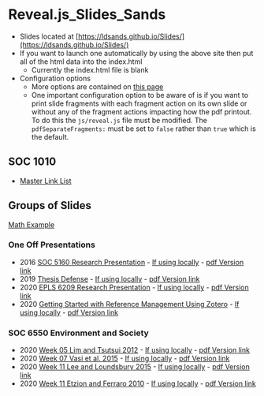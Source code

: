 # Reveal.js_Slides_Sands

- Slides located at [https://ldsands.github.io/Slides/](https://ldsands.github.io/Slides/)
- If you want to launch one automatically by using the above site then put all of the html data into the index.html
    - Currently the index.html file is blank
- Configuration options
    - More options are contained on [this page](https://github.com/hakimel/reveal.js)
    - One important configuration option to be aware of is if you want to print slide fragments with each fragment action on its own slide or without any of the fragment actions impacting how the pdf printout. To do this the `js/reveal.js` file must be modified. The `pdfSeparateFragments:` must be set to `false` rather than `true` which is the default.

## SOC 1010

- [Master Link List](https://github.com/ldsands/Slides/blob/master/SOC1010.md)

## Groups of Slides

[Math Example](https://ldsands.github.io/Slides/test/examples/math.html)

### One Off Presentations

- 2016 [SOC 5160 Research Presentation](https://ldsands.github.io/Slides/MainSlides/OneOffPresentations/2016_12_Levi_Sands_5160_Res_Pres.html) - [If using locally](MainSlides/OneOffPresentations/2016_12_Levi_Sands_5160_Res_Pres.html) - [pdf Version link](https://ldsands.github.io/Slides/MainSlides/OneOffPresentations/2016_12_Levi_Sands_5160_Res_Pres.html?print-pdf)
- 2019 [Thesis Defense](https://ldsands.github.io/Slides/MainSlides/OneOffPresentations/Levi_Sands_Thesis_Presentation.html) - [If using locally](MainSlides/OneOffPresentations/Levi_Sands_Thesis_Presentation.html) - [pdf Version link](https://ldsands.github.io/Slides/MainSlides/OneOffPresentations/Levi_Sands_Thesis_Presentation.html?print-pdf)
- 2020 [EPLS 6209 Research Presentation](https://ldsands.github.io/Slides/MainSlides/OneOffPresentations/2020_05_Levi_Sands_EPLS_6209_Presentation.html) - [If using locally](MainSlides/OneOffPresentations/2020_05_Levi_Sands_EPLS_6209_Presentation.html) - [pdf Version link](https://ldsands.github.io/Slides/MainSlides/OneOffPresentations/2020_05_Levi_Sands_EPLS_6209_Presentation.html?print-pdf)
- 2020 [Getting Started with Reference Management Using Zotero](https://ldsands.github.io/Slides/MainSlides/OneOffPresentations/2020_09_Levi_Sands_Ref_Man_Zotero.html) - [If using locally](MainSlides/OneOffPresentations/2020_09_Levi_Sands_Ref_Man_Zotero.html) - [pdf Version link](https://ldsands.github.io/Slides/MainSlides/OneOffPresentations/2020_09_Levi_Sands_Ref_Man_Zotero.html?print-pdf)

### SOC 6550 Environment and Society

- 2020 [Week 05 Lim and Tsutsui 2012](https://ldsands.github.io/Slides/MainSlides/2020_01_SOC_6550_Environment_and_Society/WWeek_05_Lim_and_Tsutsui_2012_Levi_Sands.html) - [If using locally](MainSlides/2020_01_SOC_6550_Environment_and_Society/WWeek_05_Lim_and_Tsutsui_2012_Levi_Sands.html) - [pdf Version link](https://ldsands.github.io/Slides/MainSlides/2020_01_SOC_6550_Environment_and_Society/WWeek_05_Lim_and_Tsutsui_2012_Levi_Sands.html?print-pdf)
- 2020 [Week 07 Vasi et al. 2015](https://ldsands.github.io/Slides/MainSlides/2020_01_SOC_6550_Environment_and_Society/Week_07_Vasi_et_al_2015_Levi_Sands.html) - [If using locally](MainSlides/2020_01_SOC_6550_Environment_and_Society/Week_07_Vasi_et_al_2015_Levi_Sands.html) - [pdf Version link](https://ldsands.github.io/Slides/MainSlides/2020_01_SOC_6550_Environment_and_Society/Week_07_Vasi_et_al_2015_Levi_Sands.html?print-pdf)
- 2020 [Week 11 Lee and Loundsbury 2015](https://ldsands.github.io/Slides/MainSlides/2020_01_SOC_6550_Environment_and_Society/Week_11_Lee_and_Lounsbury_2015_Levi_Sands.html) - [If using locally](MainSlides/2020_01_SOC_6550_Environment_and_Society/Week_11_Lee_and_Lounsbury_2015_Levi_Sands.html) - [pdf Version link](https://ldsands.github.io/Slides/MainSlides/2020_01_SOC_6550_Environment_and_Society/Week_11_Lee_and_Lounsbury_2015_Levi_Sands.html?print-pdf)
- 2020 [Week 11 Etzion and Ferraro 2010](https://ldsands.github.io/Slides/MainSlides/2020_01_SOC_6550_Environment_and_Society/Week_11_Etzion_and_Ferraro_2010_Levi_Sands.html) - [If using locally](MainSlides/2020_01_SOC_6550_Environment_and_Society/Week_11_Etzion_and_Ferraro_2010_Levi_Sands.html) - [pdf Version link](https://ldsands.github.io/Slides/MainSlides/2020_01_SOC_6550_Environment_and_Society/Week_11_Etzion_and_Ferraro_2010_Levi_Sands.html?print-pdf)

<!--
### Poli Soc Comp Topics

#### 01 Theories of Power and the State

- [Theories of Power and the State](https://ldsands.github.io/Slides/MainSlides/poli_soc_comp_topics/01_theories_of_power_and_the_state.html) - [If using locally](/MainSlides/poli_soc_comp_topics/01_theories_of_power_and_the_state.html) - [pdf Version link](https://ldsands.github.io/Slides//MainSlides/poli_soc_comp_topics/01_theories_of_power_and_the_state.html?print-pdf)

#### 02 Political Culture

- [Political Culture](https://ldsands.github.io/Slides/MainSlides/poli_soc_comp_topics/02_political_culture.html) - [If using locally](/MainSlides/poli_soc_comp_topics/02_political_culture.html) - [pdf Version link](https://ldsands.github.io/Slides//MainSlides/poli_soc_comp_topics/02_political_culture.html?print-pdf)

#### 03 Political Economy

- [Political Economy](https://ldsands.github.io/Slides/MainSlides/poli_soc_comp_topics/03_political_economy.html) - [If using locally](/MainSlides/poli_soc_comp_topics/03_political_economy.html) - [pdf Version link](https://ldsands.github.io/Slides//MainSlides/poli_soc_comp_topics/03_political_economy.html?print-pdf)

#### 04 Social Relations (Race, Immigration, Family, etc.) and Policymaking

- [Social Relations (Race, Immigration, Family, etc.) and Policymaking](https://ldsands.github.io/Slides/MainSlides/poli_soc_comp_topics/04_social_relations_race_immigration_family_etc_and_policymaking.html) - [If using locally](/MainSlides/poli_soc_comp_topics/04_social_relations_race_immigration_family_etc_and_policymaking.html) - [pdf Version link](https://ldsands.github.io/Slides//MainSlides/poli_soc_comp_topics/04_social_relations_race_immigration_family_etc_and_policymaking.html?print-pdf)

#### 05 Political Participation and Voting

- [Political Participation and Voting](https://ldsands.github.io/Slides/MainSlides/poli_soc_comp_topics/05_political_participation_and_voting.html) - [If using locally](/MainSlides/poli_soc_comp_topics/05_political_participation_and_voting.html) - [pdf Version link](https://ldsands.github.io/Slides//MainSlides/poli_soc_comp_topics/05_political_participation_and_voting.html?print-pdf)

#### 06 Violence and Terrorism

- [Violence and Terrorism](https://ldsands.github.io/Slides/MainSlides/poli_soc_comp_topics/06_violence_and_terrorism.html) - [If using locally](/MainSlides/poli_soc_comp_topics/06_violence_and_terrorism.html) - [pdf Version link](https://ldsands.github.io/Slides//MainSlides/poli_soc_comp_topics/06_violence_and_terrorism.html?print-pdf)

#### 07 Localism, Globalization, and International Governance

- [Localism, Globalization, and International Governance](https://ldsands.github.io/Slides/MainSlides/poli_soc_comp_topics/07_localism_globalization_and_international_governance.html) - [If using locally](/MainSlides/poli_soc_comp_topics/07_localism_globalization_and_international_governance.html) - [pdf Version link](https://ldsands.github.io/Slides//MainSlides/poli_soc_comp_topics/07_localism_globalization_and_international_governance.html?print-pdf)

#### 08 Social Movements and Collective Behavior

- [Social Movements and Collective Behavior](https://ldsands.github.io/Slides/MainSlides/poli_soc_comp_topics/08_social_movements_and_collective_behavior.html) - [If using locally](/MainSlides/poli_soc_comp_topics/08_social_movements_and_collective_behavior.html) - [pdf Version link](https://ldsands.github.io/Slides//MainSlides/poli_soc_comp_topics/08_social_movements_and_collective_behavior.html?print-pdf)

#### 09 Authoritarianism and Democratization

- [Authoritarianism and Democratization](https://ldsands.github.io/Slides/MainSlides/poli_soc_comp_topics/09_authoritarianism_and_democratization.html) - [If using locally](/MainSlides/poli_soc_comp_topics/09_authoritarianism_and_democratization.html) - [pdf Version link](https://ldsands.github.io/Slides//MainSlides/poli_soc_comp_topics/09_authoritarianism_and_democratization.html?print-pdf)

#### 10 Social Capital and Civil Society

- [Social Capital and Civil Society](https://ldsands.github.io/Slides/MainSlides/poli_soc_comp_topics/10_social_capital_and_civil_society.html) - [If using locally](/MainSlides/poli_soc_comp_topics/10_social_capital_and_civil_society.html) - [pdf Version link](https://ldsands.github.io/Slides//MainSlides/poli_soc_comp_topics/10_social_capital_and_civil_society.html?print-pdf)
-->
